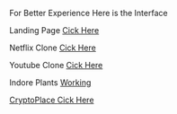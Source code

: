 <p>For Better Experience <span> Here is the Interface </span> </p>
<p>Landing Page <a href="https://gregarious-caramel-42bf4b.netlify.app/">Cick Here</a></p>
<p>Netflix Clone <a href="lively-zuccutto-623d56.netlify.app">Cick Here</a></p>
<p>Youtube Clone <a href="https://glittery-faun-50fb82.netlify.app/">Cick Here</a></p>
<p>Indore Plants <a href="">Working</p>
<p>CryptoPlace <a href="https://regal-choux-739976.netlify.app/">Cick Here</a></p>
